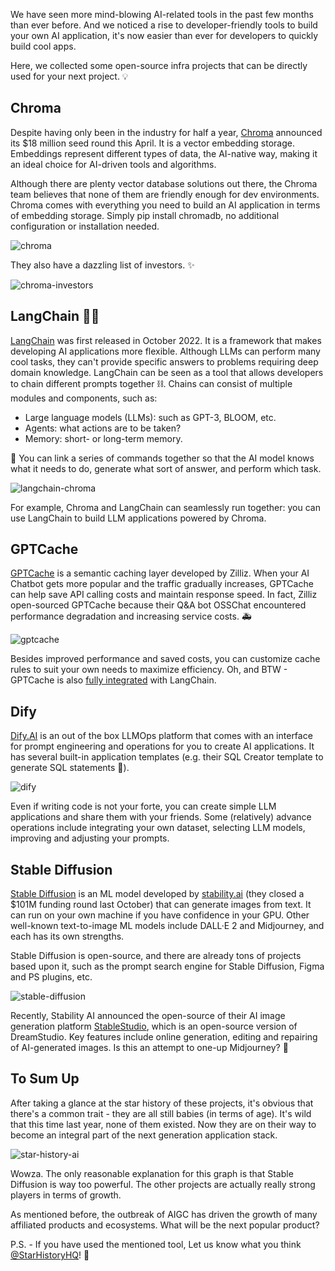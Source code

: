 We have seen more mind-blowing AI-related tools in the past few months than ever before. And we noticed a rise to developer-friendly tools to build your own AI application, it's now easier than ever for developers to quickly build cool apps.

Here, we collected some open-source infra projects that can be directly used for your next project. 💡

## Chroma

Despite having only been in the industry for half a year, [Chroma](https://github.com/chroma-core/chroma) announced its $18 million seed round this April. It is a vector embedding storage. Embeddings represent different types of data, the AI-native way, making it an ideal choice for AI-driven tools and algorithms.

Although there are plenty vector database solutions out there, the Chroma team believes that none of them are friendly enough for dev environments. Chroma comes with everything you need to build an AI application in terms of embedding storage. Simply pip install chromadb, no additional configuration or installation needed.

![chroma](/assets/blog/open-source-ai-infra-projects/chroma.webp)

They also have a dazzling list of investors. ✨

![chroma-investors](/assets/blog/open-source-ai-infra-projects/chroma-investors.webp)

## LangChain 🦜🔗

[LangChain](https://github.com/hwchase17/langchain) was first released in October 2022. It is a framework that makes developing AI applications more flexible. Although LLMs can perform many cool tasks, they can't provide specific answers to problems requiring deep domain knowledge. LangChain can be seen as a tool that allows developers to chain different prompts together ⛓️. Chains can consist of multiple modules and components, such as:

-   Large language models (LLMs): such as GPT-3, BLOOM, etc.
-   Agents: what actions are to be taken?
-   Memory: short- or long-term memory.

🔗 You can link a series of commands together so that the AI model knows what it needs to do, generate what sort of answer, and perform which task.

![langchain-chroma](/assets/blog/open-source-ai-infra-projects/langchain-chroma.webp)

For example, Chroma and LangChain can seamlessly run together: you can use LangChain to build LLM applications powered by Chroma.

## GPTCache

[GPTCache](https://github.com/zilliztech/GPTCache) is a semantic caching layer developed by Zilliz. When your AI Chatbot gets more popular and the traffic gradually increases, GPTCache can help save API calling costs and maintain response speed. In fact, Zilliz open-sourced GPTCache because their Q&A bot OSSChat encountered performance degradation and increasing service costs. 🚑

![gptcache](/assets/blog/open-source-ai-infra-projects/gptcache.webp)

Besides improved performance and saved costs, you can customize cache rules to suit your own needs to maximize efficiency. Oh, and BTW - GPTCache is also [fully integrated](https://python.langchain.com/en/latest/modules/models/llms/examples/llm_caching.html?highlight=cache#gptcache) with LangChain.

## Dify

[Dify.AI](https://github.com/langgenius/dify) is an out of the box LLMOps platform that comes with an interface for prompt engineering and operations for you to create AI applications. It has several built-in application templates (e.g. their SQL Creator template to generate SQL statements 🤗).

![dify](/assets/blog/open-source-ai-infra-projects/dify.webp)

Even if writing code is not your forte, you can create simple LLM applications and share them with your friends. Some (relatively) advance operations include integrating your own dataset, selecting LLM models, improving and adjusting your prompts.

## Stable Diffusion

[Stable Diffusion](https://github.com/CompVis/stable-diffusion) is an ML model developed by [stability.ai](http://stability.ai) (they closed a $101M funding round last October) that can generate images from text. It can run on your own machine if you have confidence in your GPU. Other well-known text-to-image ML models include DALL·E 2 and Midjourney, and each has its own strengths.

Stable Diffusion is open-source, and there are already tons of projects based upon it, such as the prompt search engine for Stable Diffusion, Figma and PS plugins, etc.

![stable-diffusion](/assets/blog/open-source-ai-infra-projects/stable-diffusion.webp)

Recently, Stability AI announced the open-source of their AI image generation platform [StableStudio](https://github.com/Stability-AI/StableStudio), which is an open-source version of DreamStudio. Key features include online generation, editing and repairing of AI-generated images. Is this an attempt to one-up Midjourney? 🤔️

## To Sum Up

After taking a glance at the star history of these projects, it's obvious that there's a common trait - they are all still babies (in terms of age). It's wild that this time last year, none of them existed. Now they are on their way to become an integral part of the next generation application stack.

![star-history-ai](/assets/blog/open-source-ai-infra-projects/star-history-ai.webp)

Wowza. The only reasonable explanation for this graph is that Stable Diffusion is way too powerful. The other projects are actually really strong players in terms of growth.

As mentioned before, the outbreak of AIGC has driven the growth of many affiliated products and ecosystems. What will be the next popular product?

P.S. - If you have used the mentioned tool, Let us know what you think [@StarHistoryHQ](https://twitter.com/StarHistoryHQ)! 🤣
